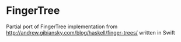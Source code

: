 FingerTree
==========

Partial port of FingerTree implementation from http://andrew.gibiansky.com/blog/haskell/finger-trees/ written in Swift
